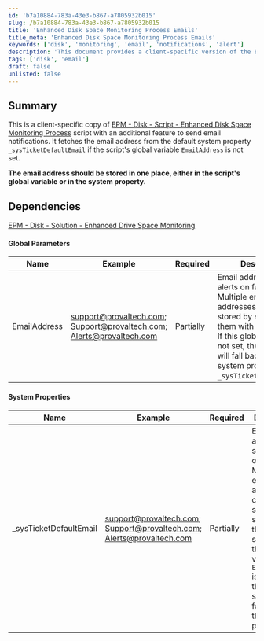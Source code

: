 ```yaml
---
id: 'b7a10884-783a-43e3-b867-a7805932b015'
slug: /b7a10884-783a-43e3-b867-a7805932b015
title: 'Enhanced Disk Space Monitoring Process Emails'
title_meta: 'Enhanced Disk Space Monitoring Process Emails'
keywords: ['disk', 'monitoring', 'email', 'notifications', 'alert']
description: 'This document provides a client-specific version of the Enhanced Disk Space Monitoring Process script, which includes a feature for sending email notifications. It explains how to set the email address for alerts, either through a global variable or a system property, ensuring that users can receive timely updates on disk space status.'
tags: ['disk', 'email']
draft: false
unlisted: false
---
```


## Summary

This is a client-specific copy of [EPM - Disk - Script - Enhanced Disk Space Monitoring Process](/docs/8efd9cc2-b054-4dda-a690-bbe1d4bd16b3) script with an additional feature to send email notifications. It fetches the email address from the default system property `_sysTicketDefaultEmail` if the script's global variable `EmailAddress` is not set.

**The email address should be stored in one place, either in the script's global variable or in the system property.**

## Dependencies

[EPM - Disk - Solution - Enhanced Drive Space Monitoring](/docs/0757e19d-56e4-4491-83b3-6012fde3b753)

#### Global Parameters

| Name          | Example                                                                                         | Required   | Description                                                                                                                                                                                                                      |
|---------------|-------------------------------------------------------------------------------------------------|------------|----------------------------------------------------------------------------------------------------------------------------------------------------------------------------------------------------------------------------------|
| EmailAddress  | [support@provaltech.com](mailto:support@provaltech.com); [Support@provaltech.com](mailto:Support@provaltech.com); [Alerts@provaltech.com](mailto:Alerts@provaltech.com) | Partially  | Email address to send alerts on failures. Multiple email addresses can be stored by separating them with a semicolon. If this global variable is not set, then the script will fall back to the system property `_sysTicketDefaultEmail`. |

#### System Properties

| Name                     | Example                                                                                         | Required   | Description                                                                                                                                                                                                                      |
|--------------------------|-------------------------------------------------------------------------------------------------|------------|----------------------------------------------------------------------------------------------------------------------------------------------------------------------------------------------------------------------------------|
| _sysTicketDefaultEmail   | [support@provaltech.com](mailto:support@provaltech.com); [Support@provaltech.com](mailto:Support@provaltech.com); [Alerts@provaltech.com](mailto:Alerts@provaltech.com) | Partially  | Email address to send alerts on failures. Multiple email addresses can be stored by separating them with a semicolon. If the global variable `EmailAddress` is not set, then the script will fall back to this system property. |
